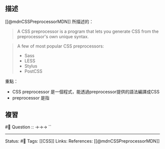 

## 描述

[[@mdnCSSPreprocessorMDN]] 所描述的：
> A CSS preprocessor is a program that lets you generate CSS from the preprocessor's own unique syntax.


> A few of most popular CSS preprocessors:
> - Sass
> - LESS
> - Stylus
> - PostCSS

重點：
-  CSS preprocessor 是一個程式，能透過preprocessor提供的語法編譯成CSS
- preprocessor 是指


## 複習
#🧠 Question :: ->->-> ``

---
Status: #🌱 
Tags:
[[CSS]]
Links:
References:
[[@mdnCSSPreprocessorMDN]]